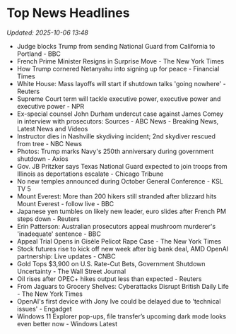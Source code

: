 # Top News Headlines

_Updated: 2025-10-06 13:48_

- Judge blocks Trump from sending National Guard from California to Portland - BBC
- French Prime Minister Resigns in Surprise Move - The New York Times
- How Trump cornered Netanyahu into signing up for peace - Financial Times
- White House: Mass layoffs will start if shutdown talks 'going nowhere' - Reuters
- Supreme Court term will tackle executive power, executive power and executive power - NPR
- Ex-special counsel John Durham undercut case against James Comey in interview with prosecutors: Sources - ABC News - Breaking News, Latest News and Videos
- Instructor dies in Nashville skydiving incident; 2nd skydiver rescued from tree - NBC News
- Photos: Trump marks Navy's 250th anniversary during government shutdown - Axios
- Gov. JB Pritzker says Texas National Guard expected to join troops from Illinois as deportations escalate - Chicago Tribune
- No new temples announced during October General Conference - KSL TV 5
- Mount Everest: More than 200 hikers still stranded after blizzard hits Mount Everest - follow live - BBC
- Japanese yen tumbles on likely new leader, euro slides after French PM steps down - Reuters
- Erin Patterson: Australian prosecutors appeal mushroom murderer's 'inadequate' sentence - BBC
- Appeal Trial Opens in Gisèle Pelicot Rape Case - The New York Times
- Stock futures rise to kick off new week after big bank deal, AMD OpenAI partnership: Live updates - CNBC
- Gold Tops $3,900 on U.S. Rate-Cut Bets, Government Shutdown Uncertainty - The Wall Street Journal
- Oil rises after OPEC+ hikes output less than expected - Reuters
- From Jaguars to Grocery Shelves: Cyberattacks Disrupt British Daily Life - The New York Times
- OpenAI's first device with Jony Ive could be delayed due to 'technical issues' - Engadget
- Windows 11 Explorer pop-ups, file transfer’s upcoming dark mode looks even better now - Windows Latest
